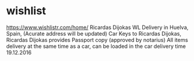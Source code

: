 # wishlist
https://www.wishlistr.com/home/
Ricardas Dijokas WL
Delivery in Huelva, Spain, (Acurate address will be updated) 
Car Keys to Ricardas Dijokas, 
Ricardas Dijokas provides Passport copy (approved by notarius)
All items delivery at the same time as a car, can be loaded in the car 
delivery time 19.12.2016

